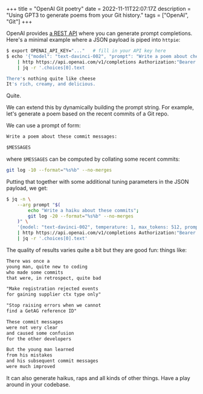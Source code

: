 +++
title = "OpenAI Git poetry"
date = 2022-11-11T22:07:17Z
description = "Using GPT3 to generate poems from your Git history."
tags = ["OpenAI", "Git"]
+++

OpenAI provides [a REST API][openai_api_docs] where you can generate prompt
completions. Here's a minimal example where a JSON payload is piped into
`httpie`:

[openai_api_docs]: https://beta.openai.com/docs/api-reference/introduction

```sh
$ export OPENAI_API_KEY="..."   # fill in your API key here
$ echo '{"model": "text-davinci-002", "prompt": "Write a poem about cheese"}' \
    | http https://api.openai.com/v1/completions Authorization:"Bearer $OPENAI_API_KEY" \
    | jq -r '.choices[0].text

There's nothing quite like cheese
It's rich, creamy, and delicious.
```

Quite.

We can extend this by dynamically building the prompt string. For example, let's
generate a poem based on the recent commits of a Git repo.

We can use a prompt of form:

```txt
Write a poem about these commit messages:

$MESSAGES
```

where `$MESSAGES` can be computed by collating some recent commits:

```sh
git log -10 --format="%s%b" --no-merges
```

Putting that together with some additional tuning parameters in the JSON
payload, we get:

```sh
$ jq -n \
    --arg prompt "$(
        echo "Write a haiku about these commits";
        git log -20 --format="%s%b" --no-merges
    )" \
    '{model: "text-davinci-002", temperature: 1, max_tokens: 512, prompt: $prompt}' \
    | http https://api.openai.com/v1/completions Authorization:"Bearer $OPENAI_API_KEY" \
    | jq -r '.choices[0].text'
```

The quality of results varies quite a bit but they are good fun: things like:

```txt
There was once a
young man, quite new to coding
who made some commits
that were, in retrospect, quite bad

"Make registration rejected events
for gaining supplier ctx type only"

"Stop raising errors when we cannot
find a GetAG reference ID"

These commit messages
were not very clear
and caused some confusion
for the other developers

But the young man learned
from his mistakes
and his subsequent commit messages
were much improved
```

It can also generate haikus, raps and all kinds of other things. Have a play
around in your codebase.
